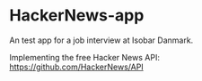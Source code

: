 # HackerNews-app

An test app for a job interview at Isobar Danmark.

Implementing the free Hacker News API: https://github.com/HackerNews/API
